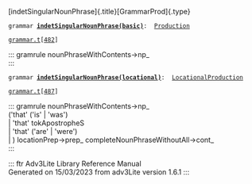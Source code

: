 [indetSingularNounPhrase]{.title}[GrammarProd]{.type}

`grammar `**[`indetSingularNounPhrase(basic)`](../object/indetSingularNounPhrase(basic).html)**` :   `[`Production`](../object/Production.html)

[`grammar.t`](../file/grammar.t.html)`[`[`482`](../source/grammar.t.html#482)`]`

::: gramrule
nounPhraseWithContents-\>np\_\
:::

`grammar `**[`indetSingularNounPhrase(locational)`](../object/indetSingularNounPhrase(locational).html)**` :   `[`LocationalProduction`](../object/LocationalProduction.html)

[`grammar.t`](../file/grammar.t.html)`[`[`487`](../source/grammar.t.html#487)`]`

::: gramrule
nounPhraseWithContents-\>np\_\
(\'that\' (\'is\' \| \'was\')\
\| \'that\' tokApostropheS\
\| \'that\' (\'are\' \| \'were\')\
\| ) locationPrep-\>prep\_ completeNounPhraseWithoutAll-\>cont\_\
:::

::: ftr
Adv3Lite Library Reference Manual\
Generated on 15/03/2023 from adv3Lite version 1.6.1
:::
